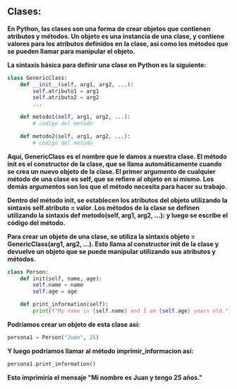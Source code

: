 ## Clases:

__En Python, las clases son una forma de crear objetos que contienen atributos y métodos. Un objeto es una instancia de una clase, y contiene valores para los atributos definidos en la clase, así como los métodos que se pueden llamar para manipular el objeto.__

__La sintaxis básica para definir una clase en Python es la siguiente:__

``` python
class GenericClass:
    def __init__(self, arg1, arg2, ...):
        self.atributo1 = arg1
        self.atributo2 = arg2
        ...

    def metodo1(self, arg1, arg2, ...):
        # codigo del metodo

    def metodo2(self, arg1, arg2, ...):
        # codigo del metodo

```

__Aquí, GenericClass es el nombre que le damos a nuestra clase. El método __init__ es el constructor de la clase, que se llama automáticamente cuando se crea un nuevo objeto de la clase. El primer argumento de cualquier método de una clase es self, que se refiere al objeto en sí mismo. Los demás argumentos son los que el método necesita para hacer su trabajo.__

__Dentro del método __init__, se establecen los atributos del objeto utilizando la sintaxis self.atributo = valor. Los métodos de la clase se definen utilizando la sintaxis def metodo(self, arg1, arg2, ...): y luego se escribe el código del método.__

__Para crear un objeto de una clase, se utiliza la sintaxis objeto = GenericClass(arg1, arg2, ...). Esto llama al constructor __init__ de la clase y devuelve un objeto que se puede manipular utilizando sus atributos y métodos.__

``` python
class Person:
    def init(self, name, age):
        self.name = name
        self.age = age

    def print_information(self):
        print(f"My name is {self.name} and I am {self.age} years old.")
```

__Podríamos crear un objeto de esta clase así:__

``` python
persona1 = Person("Juan", 25)
```

__Y luego podríamos llamar al método imprimir_informacion así:__

``` python
persona1.print_information()
```

__Esto imprimiría el mensaje "Mi nombre es Juan y tengo 25 años."__